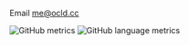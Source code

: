 Email me@ocld.cc 

![GitHub metrics](https://github-readme-stats.vercel.app/api?username=matthew-st&show_icons=true&theme=material-palenight&count_private=true)
![GitHub language metrics](https://github-readme-stats.vercel.app/api/top-langs/?username=matthew-st&theme=material-palenight)


